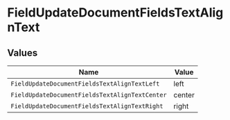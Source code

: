 # FieldUpdateDocumentFieldsTextAlignText


## Values

| Name                                           | Value                                          |
| ---------------------------------------------- | ---------------------------------------------- |
| `FieldUpdateDocumentFieldsTextAlignTextLeft`   | left                                           |
| `FieldUpdateDocumentFieldsTextAlignTextCenter` | center                                         |
| `FieldUpdateDocumentFieldsTextAlignTextRight`  | right                                          |